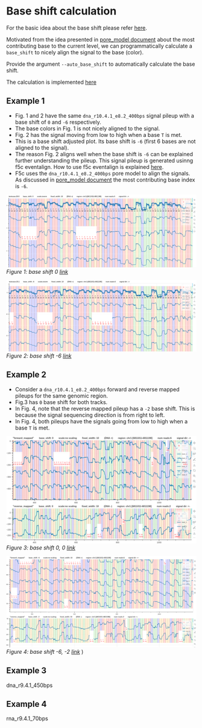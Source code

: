 # Base shift calculation

For the basic idea about the base shift please refer [here](https://github.com/hiruna72/squigualiser#base-shift).

Motivated from the idea presented in [pore_model document](pore_model.md) about the most contributing base to the current level, we can programmatically calculate a `base_shift` to nicely align the signal to the base (color).

Provide the argument `--auto_base_shift` to automatically calculate the base shift. 

The calculation is implemented [here](https://github.com/hiruna72/squigualiser/blob/2389379fa8898bf78fd695b3bddac982213ea951/src/plot_utils.py#L194)

## Example 1
* Fig. 1 and 2 have the same `dna_r10.4.1_e8.2_400bps` signal pileup with a base shift of `0` and `-6` respectively.
* The base colors in Fig. 1 is not nicely aligned to the signal. 
* Fig. 2 has the signal moving from low to high when a base `T` is met.
* This is a base shift adjusted plot. Its base shift is `-6` (first 6 bases are not aligned to the signal).
* The reason Fig. 2 aligns well when the base shift is `-6` can be explained further understanding the pileup. This signal pileup is generated usinng f5c eventalign. How to use f5c eventalign is explained [here](https://github.com/hiruna72/squigualiser#option-2-f5c-eventalign).
* F5c uses the `dna_r10.4.1_e8.2_400bps` pore model to align the signals. As discussed in [pore_model document](pore_model.md) the most contributing base index is `-6`.

![image](figures/base_shift/testcase_20.8_base_shift_0.png)
*Figure 1: base shift 0 [link](https://hiruna72.github.io/squigualiser/docs/figures/pileup/pileup_testcase-20.8.html)*

![image](figures/base_shift/testcase_20.1_base_shift_6.png)
*Figure 2: base shift -6 [link](https://hiruna72.github.io/squigualiser/docs/figures/pileup/pileup_testcase-20.1.html)*

## Example 2
* Consider a `dna_r10.4.1_e8.2_400bps` forward and reverse mapped pileups for the same genomic region.
* Fig.3 has `0` base shift for both tracks.
* In Fig. 4, note that the reverse mapped pileup has a `-2` base shift. This is because the signal sequencing direction is from right to left.
* In Fig. 4, both pileups have the signals going from low to high when a base `T` is met. 

![image](figures/base_shift/plot_tracks_base_shift_0.png)
*Figure 3: base shift 0, 0 [link](https://hiruna72.github.io/squigualiser/docs/figures/plot_tracks/plot_tracks_testcase-30.3.html)*

![image](figures/base_shift/plot_tracks_base_shift_6.png)
*Figure 4: base shift -6, -2 [link](https://hiruna72.github.io/squigualiser/docs/figures/plot_tracks/plot_tracks_testcase-30.6.html)*
)

## Example 3
dna_r9.4.1_450bps

## Example 4
rna_r9.4.1_70bps